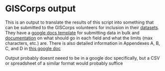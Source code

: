 # GISCorps output

This is an output to translate the results of this script into something that can be submitted to the GISCorps volunteers for inclusion in their [datasets](https://covid-19-giscorps.hub.arcgis.com/). They have a [google docs template](https://docs.google.com/spreadsheets/d/1NuTVYoela8e_rXeNlHkE_IBpDxYcOUnnW_OIGV_kcXc/edit?usp=sharing) for submitting data in bulk and [documentation](https://docs.google.com/document/d/1z8wCoA91asxuvNmZ4Nsb-4IF8jKyZeUKVyRpUr4Xef8/edit) on what should go in each field and what the limits (max characters, etc.) are. There is also detailed information in Appendexes A, B, C, and D in [this google doc](https://docs.google.com/document/d/1xqZDHtkNHfelez2Rm3mLAKTwz7gjCAMJaMKK_RxK8F8/edit#heading=h.1vlfv6pko85z)

Output probably doesnt neeed to be in a google doc specifically, but a CSV or spreadsheet of a similar format would probably suffice